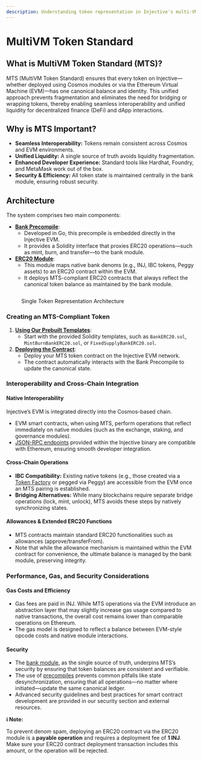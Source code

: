 ```yaml
---
description: Understanding token representation in Injective's multi-VM architecture
---
```


# MultiVM Token Standard

## What is MultiVM Token Standard (MTS)?

MTS (MultiVM Token Standard) ensures that every token on Injective—whether deployed using Cosmos modules or via the Ethereum Virtual Machine (EVM)—has one canonical balance and identity. This unified approach prevents fragmentation and eliminates the need for bridging or wrapping tokens, thereby enabling seamless interoperability and unified liquidity for decentralized finance (DeFi) and dApp interactions.

## Why is MTS Important?

* **Seamless Interoperability:** Tokens remain consistent across Cosmos and EVM environments.
* **Unified Liquidity:** A single source of truth avoids liquidity fragmentation.
* **Enhanced Developer Experience:** Standard tools like Hardhat, Foundry, and MetaMask work out of the box.
* **Security & Efficiency:** All token state is maintained centrally in the bank module, ensuring robust security.

## Architecture

The system comprises two main components:

* [**Bank Precompile**](./bank-precompile.md):
  * Developed in Go, this precompile is embedded directly in the Injective EVM.
  * It provides a Solidity interface that proxies ERC20 operations—such as mint, burn, and transfer—to the bank module.
* [**ERC20 Module**](./erc20-module.md):
  * This module maps native bank denoms (e.g., INJ, IBC tokens, Peggy assets) to an ERC20 contract within the EVM.
  * It deploys MTS-compliant ERC20 contracts that always reflect the canonical token balance as maintained by the bank module.

<figure><img src="../../.gitbook/assets/multivm-token-single-token-representation-architecture.png" alt=""><figcaption><p>Single Token Representation Architecture</p></figcaption></figure>

### **Creating an** MT&#x53;**-Compliant Token**

1. [**Using Our Prebuilt Templates**](https://github.com/InjectiveLabs/solidity-contracts/tree/master/src):
   * Start with the provided Solidity templates, such as `BankERC20.sol`, `MintBurnBankERC20.sol`, or `FixedSupplyBankERC20.sol`.
2. [**Deploying the Contract**](./smart-contracts/README.md):
   * Deploy your MTS token contract on the Injective EVM network.
   * The contract automatically interacts with the Bank Precompile to update the canonical state.

### **Interoperability and Cross-Chain Integration**

#### **Native Interoperability**

Injective’s EVM is integrated directly into the Cosmos-based chain.

* EVM smart contracts, when using MTS, perform operations that reflect immediately on native modules (such as the exchange, staking, and governance modules).
* [JSON-RPC endpoints](./network-information.md) provided within the Injective binary are compatible with Ethereum, ensuring smooth developer integration.

#### **Cross-Chain Operations**

* **IBC Compatibility:** Existing native tokens (e.g., those created via a [Token Factory](../developers-native/injective/tokenfactory/) or pegged via Peggy) are accessible from the EVM once an MTS pairing is established.
* **Bridging Alternatives:** While many blockchains require separate bridge operations (lock, mint, unlock), MTS avoids these steps by natively synchronizing states.

#### **Allowances & Extended ERC20 Functions**

* MTS contracts maintain standard ERC20 functionalities such as allowances (approve/transferFrom).
* Note that while the allowance mechanism is maintained within the EVM contract for convenience, the ultimate balance is managed by the bank module, preserving integrity.

### **Performance, Gas, and Security Considerations**

#### **Gas Costs and Efficiency**

* Gas fees are paid in INJ. While MTS operations via the EVM introduce an abstraction layer that may slightly increase gas usage compared to native transactions, the overall cost remains lower than comparable operations on Ethereum.
* The gas model is designed to reflect a balance between EVM-style opcode costs and native module interactions.

#### **Security**

* The [bank module](../developers-native/core/bank/), as the single source of truth, underpins MTS’s security by ensuring that token balances are consistent and verifiable.
* The use of [precompiles](./precompiles.md) prevents common pitfalls like state desynchronization, ensuring that all operations—no matter where initiated—update the same canonical ledger.
* Advanced security guidelines and best practices for smart contract development are provided in our security section and external resources.

**ℹ️ Note:**

To prevent denom spam, deploying an ERC20 contract via the ERC20 module is a **payable operation** and requires a deployment fee of **1 INJ**. Make sure your ERC20 contract deployment transaction includes this amount, or the operation will be rejected.
